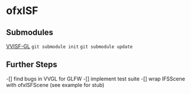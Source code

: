 ofxISF
================



Submodules
--------
[VVISF-GL](https://github.com/mrRay/VVISF-GL)
```git submodule init```
```git submodule update```

Further Steps
-------------
  -[] find bugs in VVGL for GLFW
  -[] implement test suite
  -[] wrap IFSScene with ofxISFScene (see example for stub)
